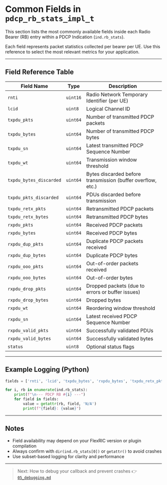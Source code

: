 # Common Fields in `pdcp_rb_stats_impl_t`

This section lists the most commonly available fields inside each Radio Bearer (RB) entry within a PDCP Indication (`ind.rb_stats`).

Each field represents packet statistics collected per bearer per UE. Use this reference to select the most relevant metrics for your application.

---

## Field Reference Table

| Field Name               | Type      | Description                                                   |
|--------------------------|-----------|---------------------------------------------------------------|
| `rnti`                   | `uint16`  | Radio Network Temporary Identifier (per UE)                   |
| `lcid`                   | `uint8`   | Logical Channel ID                                            |
| `txpdu_pkts`             | `uint64`  | Number of transmitted PDCP packets                            |
| `txpdu_bytes`            | `uint64`  | Number of transmitted PDCP bytes                              |
| `txpdu_sn`               | `uint64`  | Latest transmitted PDCP Sequence Number                       |
| `txpdu_wt`               | `uint64`  | Transmission window threshold                                 |
| `txpdu_bytes_discarded`  | `uint64`  | Bytes discarded before transmission (buffer overflow, etc.)   |
| `txpdu_pkts_discarded`   | `uint64`  | PDUs discarded before transmission                            |
| `txpdu_retx_pkts`        | `uint64`  | Retransmitted PDCP packets                                    |
| `txpdu_retx_bytes`       | `uint64`  | Retransmitted PDCP bytes                                      |
| `rxpdu_pkts`             | `uint64`  | Received PDCP packets                                         |
| `rxpdu_bytes`            | `uint64`  | Received PDCP bytes                                           |
| `rxpdu_dup_pkts`         | `uint64`  | Duplicate PDCP packets received                               |
| `rxpdu_dup_bytes`        | `uint64`  | Duplicate PDCP bytes                                          |
| `rxpdu_ooo_pkts`         | `uint64`  | Out-of-order packets received                                 |
| `rxpdu_ooo_bytes`        | `uint64`  | Out-of-order bytes                                            |
| `rxpdu_drop_pkts`        | `uint64`  | Dropped packets (due to errors or buffer issues)              |
| `rxpdu_drop_bytes`       | `uint64`  | Dropped bytes                                                 |
| `rxpdu_wt`               | `uint64`  | Reordering window threshold                                   |
| `rxpdu_sn`               | `uint64`  | Latest received PDCP Sequence Number                          |
| `rxpdu_valid_pkts`       | `uint64`  | Successfully validated PDUs                                   |
| `rxpdu_valid_bytes`      | `uint64`  | Successfully validated bytes                                  |
| `status`                 | `uint8`   | Optional status flags                                         |

---

## Example Logging (Python)

```python
fields = ['rnti', 'lcid', 'txpdu_bytes', 'rxpdu_bytes', 'txpdu_retx_pkts', 'rxpdu_dup_pkts']

for i, rb in enumerate(ind.rb_stats):
    print(f"\n--- PDCP RB #{i} ---")
    for field in fields:
        value = getattr(rb, field, 'N/A')
        print(f"{field}: {value}")
```

---

## Notes

* Field availability may depend on your FlexRIC version or plugin compilation
* Always confirm with `dir(ind.rb_stats[0])` or `getattr()` to avoid crashes
* Use subset-based logging for clarity and performance

---

> Next: How to debug your callback and prevent crashes
> 👉 [`05_debugging.md`](./05_debugging.md)
